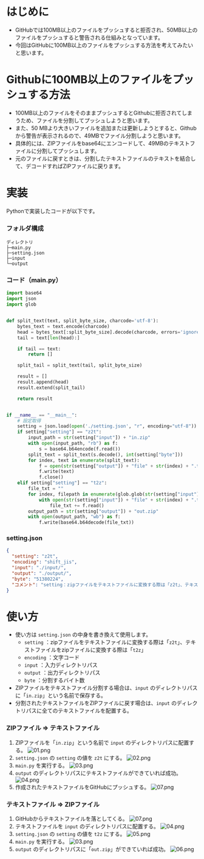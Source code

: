 # はじめに
- GitHubでは100MB以上のファイルをプッシュすると拒否され、50MB以上のファイルをプッシュすると警告される仕組みとなっています。
- 今回はGitHubに100MB以上のファイルをプッシュする方法を考えてみたいと思います。


# Githubに100MB以上のファイルをプッシュする方法

- 100MB以上のファイルをそのままプッシュするとGithubに拒否されてしまうため、ファイルを分割してプッシュしようと思います。
- また、50 MBより大きいファイルを追加または更新しようとすると、Githubから警告が表示されるので、49MBでファイル分割しようと思います。
- 具体的には、ZIPファイルをbase64にエンコードして、49MBのテキストファイルに分割してプッシュします。
- 元のファイルに戻すときは、分割したテキストファイルのテキストを結合して、デコードすればZIPファイルに戻ります。

# 実装
Pythonで実装したコードが以下です。

### フォルダ構成
```
ディレクトリ
├─main.py
├─setting.json
├─input
└─output
```

### コード（main.py）
```python:main.py
import base64
import json
import glob


def split_text(text, split_byte_size, charcode='utf-8'):
    bytes_text = text.encode(charcode)
    head = bytes_text[:split_byte_size].decode(charcode, errors='ignore')
    tail = text[len(head):]

    if tail == text:
        return []

    split_tail = split_text(tail, split_byte_size)

    result = []
    result.append(head)
    result.extend(split_tail)

    return result


if __name__ == "__main__":
    # 設定取得
    setting = json.load(open('./setting.json', "r", encoding="utf-8"))
    if setting["setting"] == "z2t":
        input_path = str(setting["input"]) + "in.zip"
        with open(input_path, "rb") as f:
            s = base64.b64encode(f.read())
        split_text = split_text(s.decode(), int(setting["byte"]))
        for index, text in enumerate(split_text):
            f = open(str(setting["output"]) + "file" + str(index) + ".txt", 'w', encoding=setting["encoding"])
            f.write(text)
            f.close()
    elif setting["setting"] == "t2z":
        file_txt = ""
        for index, filepath in enumerate(glob.glob(str(setting["input"]) + "*")):
            with open(str(setting["input"]) + "file" + str(index) + ".txt", "r", encoding=setting["encoding"]) as f:
                file_txt += f.read()
        output_path = str(setting["output"]) + "out.zip"
        with open(output_path, "wb") as f:
            f.write(base64.b64decode(file_txt))
```

### setting.json

```json:setting.json
{
  "setting": "z2t",
  "encoding": "shift_jis",
  "input": "./input/",
  "output": "./output/",
  "byte": "51380224",
  "コメント": "setting：zipファイルをテキストファイルに変換する際は「z2t」、テキストファイルをzipファイルに変換する際は「t2z」、encoding：文字コード、inputは入力対象ディレクトリのパス、outputは出力対象ディレクトリのパス、byte：テキストファイル出力時の分割サイズ、ファイル名：「in.zip」または「in.txt」"
}
```

# 使い方
- 使い方は `setting.json` の中身を書き換えて使用します。
    - `setting` ：zipファイルをテキストファイルに変換する際は「`z2t`」、テキストファイルをzipファイルに変換する際は「`t2z`」
    - `encoding` ：文字コード
    - `input` ：入力ディレクトリパス
    - `output` ：出力ディレクトリパス
    - `byte` ：分割するバイト数
- ZIPファイルをテキストファイル分割する場合は、`input` のディレクトリパスに「`in.zip`」という名前で保存する。
- 分割されたテキストファイルをZIPファイルに戻す場合は、`input` のディレクトリパスに全てのテキストファイルを配置する。

### ZIPファイル ⇒ テキストファイル
1. ZIPファイルを「`in.zip`」という名前で `input` のディレクトリパスに配置する。
![01.png](https://qiita-image-store.s3.ap-northeast-1.amazonaws.com/0/449867/894d0a78-8389-71ea-a462-3c5cb9a4eda2.png)
2. `setting.json` の `setting` の値を `z2t` にする。
![02.png](https://qiita-image-store.s3.ap-northeast-1.amazonaws.com/0/449867/7851a5ac-0428-fe2c-8bee-12768c3c672b.png)
3. `main.py` を実行する。
![03.png](https://qiita-image-store.s3.ap-northeast-1.amazonaws.com/0/449867/7a225225-4ff4-3413-089f-945951ba61ca.png)
4. `output` のディレクトリパスにテキストファイルができていれば成功。
![04.png](https://qiita-image-store.s3.ap-northeast-1.amazonaws.com/0/449867/681e168d-d34f-4580-40b8-c68486fa12dc.png)
5. 作成されたテキストファイルをGitHubにプッシュする。
![07.png](https://qiita-image-store.s3.ap-northeast-1.amazonaws.com/0/449867/4be9dd06-f623-8a3c-17f4-8728bf15915b.png)

### テキストファイル ⇒ ZIPファイル
1. GitHubからテキストファイルを落としてくる。
![07.png](https://qiita-image-store.s3.ap-northeast-1.amazonaws.com/0/449867/4be9dd06-f623-8a3c-17f4-8728bf15915b.png)
2. テキストファイルを `input` のディレクトリパスに配置する。
![04.png](https://qiita-image-store.s3.ap-northeast-1.amazonaws.com/0/449867/681e168d-d34f-4580-40b8-c68486fa12dc.png)
3. `setting.json` の `setting` の値を `t2z` にする。
![05.png](https://qiita-image-store.s3.ap-northeast-1.amazonaws.com/0/449867/029889cf-0964-df27-e2cb-91815f1ee33a.png)
4. `main.py` を実行する。
![03.png](https://qiita-image-store.s3.ap-northeast-1.amazonaws.com/0/449867/7a225225-4ff4-3413-089f-945951ba61ca.png)
5. `output` のディレクトリパスに「`out.zip`」ができていれば成功。
![06.png](https://qiita-image-store.s3.ap-northeast-1.amazonaws.com/0/449867/17b69815-b59d-0663-70b2-1f63b2cf0de5.png)
